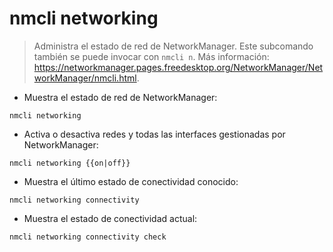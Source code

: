 # nmcli networking

> Administra el estado de red de NetworkManager.
> Este subcomando también se puede invocar con `nmcli n`.
> Más información: <https://networkmanager.pages.freedesktop.org/NetworkManager/NetworkManager/nmcli.html>.

- Muestra el estado de red de NetworkManager:

`nmcli networking`

- Activa o desactiva redes y todas las interfaces gestionadas por NetworkManager:

`nmcli networking {{on|off}}`

- Muestra el último estado de conectividad conocido:

`nmcli networking connectivity`

- Muestra el estado de conectividad actual:

`nmcli networking connectivity check`
